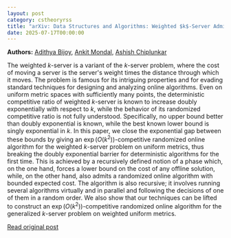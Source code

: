 ```yaml
---
layout: post
category: cstheoryrss
title: "arXiv: Data Structures and Algorithms: Weighted $k$-Server Admits an Exponentially Competitive Algorithm"
date: 2025-07-17T00:00:00
---
```


**Authors:** [Adithya Bijoy](https://dblp.uni-trier.de/search?q=Adithya+Bijoy), [Ankit Mondal](https://dblp.uni-trier.de/search?q=Ankit+Mondal), [Ashish Chiplunkar](https://dblp.uni-trier.de/search?q=Ashish+Chiplunkar)

The weighted $k$-server is a variant of the $k$-server problem, where the
cost of moving a server is the server's weight times the distance through which
it moves. The problem is famous for its intriguing properties and for evading
standard techniques for designing and analyzing online algorithms. Even on
uniform metric spaces with sufficiently many points, the deterministic
competitive ratio of weighted $k$-server is known to increase doubly
exponentially with respect to $k$, while the behavior of its randomized
competitive ratio is not fully understood. Specifically, no upper bound better
than doubly exponential is known, while the best known lower bound is singly
exponential in $k$. In this paper, we close the exponential gap between these
bounds by giving an $\exp(O(k^2))$-competitive randomized online algorithm for
the weighted $k$-server problem on uniform metrics, thus breaking the doubly
exponential barrier for deterministic algorithms for the first time. This is
achieved by a recursively defined notion of a phase which, on the one hand,
forces a lower bound on the cost of any offline solution, while, on the other
hand, also admits a randomized online algorithm with bounded expected cost. The
algorithm is also recursive; it involves running several algorithms virtually
and in parallel and following the decisions of one of them in a random order.
We also show that our techniques can be lifted to construct an
$\exp(O(k^2))$-competitive randomized online algorithm for the generalized
$k$-server problem on weighted uniform metrics.

[Read original post](http://arxiv.org/abs/2507.12130v1)
